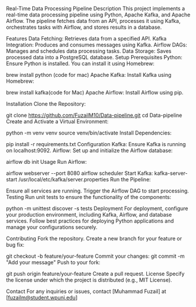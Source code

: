 


Real-Time Data Processing Pipeline
Description
This project implements a real-time data processing pipeline using Python, Apache Kafka, and Apache Airflow. The pipeline fetches data from an API, processes it using Kafka, orchestrates tasks with Airflow, and stores results in a database.

Features
Data Fetching: Retrieves data from a specified API.
Kafka Integration: Produces and consumes messages using Kafka.
Airflow DAGs: Manages and schedules data processing tasks.
Data Storage: Saves processed data into a PostgreSQL database.
Setup
Prerequisites
Python: Ensure Python is installed. You can install it using Homebrew:


brew install python (code for mac)
Apache Kafka: Install Kafka using Homebrew:


brew install kafka(code for Mac)
Apache Airflow: Install Airflow using pip. 

Installation
Clone the Repository:



git clone https://github.com/FuzailM10/Data-pipeline.git
cd Data-pipeline
Create and Activate a Virtual Environment:


python -m venv venv
source venv/bin/activate
Install Dependencies:


pip install -r requirements.txt
Configuration
Kafka: Ensure Kafka is running on localhost:9092.
Airflow: Set up and initialize the Airflow database:

airflow db init
Usage
Run Airflow:


airflow webserver --port 8080
airflow scheduler
Start Kafka:
kafka-server-start /usr/local/etc/kafka/server.properties
Run the Pipeline:

Ensure all services are running.
Trigger the Airflow DAG to start processing.
Testing
Run unit tests to ensure the functionality of the components:

python -m unittest discover -s tests
Deployment
For deployment, configure your production environment, including Kafka, Airflow, and database services. Follow best practices for deploying Python applications and manage your configurations securely.

Contributing
Fork the repository.
Create a new branch for your feature or bug fix:

git checkout -b feature/your-feature
Commit your changes:
git commit -m "Add your message"
Push to your fork:

git push origin feature/your-feature
Create a pull request.
License
Specify the license under which the project is distributed (e.g., MIT License).

Contact
For any inquiries or issues, contact [Muhammad Fuzail] at [fuzailm@student.wpunj.edu]

